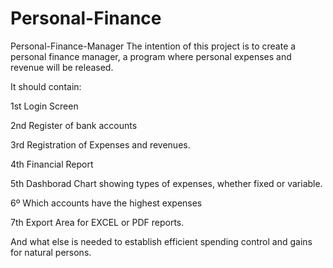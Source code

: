 # Personal-Finance
Personal-Finance-Manager
The intention of this project is to create a personal finance manager, a program where personal expenses and revenue will be released.

It should contain:

1st Login Screen

2nd Register of bank accounts

3rd Registration of Expenses and revenues.

4th Financial Report

5th Dashborad Chart showing types of expenses, whether fixed or variable.

6º Which accounts have the highest expenses

7th Export Area for EXCEL or PDF reports.

And what else is needed to establish efficient spending control and gains for natural persons.
